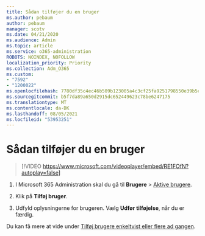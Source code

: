 ```yaml
---
title: Sådan tilføjer du en bruger
ms.author: pebaum
author: pebaum
manager: scotv
ms.date: 04/21/2020
ms.audience: Admin
ms.topic: article
ms.service: o365-administration
ROBOTS: NOINDEX, NOFOLLOW
localization_priority: Priority
ms.collection: Adm_O365
ms.custom:
- "7592"
- "1200022"
ms.openlocfilehash: 7780df35c4ec46b509b123005a4c3cf25fa9251798550e39b5edeb384068ba60
ms.sourcegitcommit: b5f7da89a650d2915dc652449623c78be6247175
ms.translationtype: MT
ms.contentlocale: da-DK
ms.lasthandoff: 08/05/2021
ms.locfileid: "53953251"
---
```

# <a name="how-to-add-a-user"></a>Sådan tilføjer du en bruger

> [!VIDEO https://www.microsoft.com/videoplayer/embed/RE1FOfN?autoplay=false]

1. I Microsoft 365 Administration skal du gå til **Brugere** > [Aktive brugere](https://admin.microsoft.com/Adminportal/Home?source=applauncher#/users).

2. Klik på **Tilføj bruger**.

3. Udfyld oplysningerne for brugeren. Vælg **Udfør tilføjelse**, når du er færdig.

Du kan få mere at vide under [Tilføj brugere enkeltvist eller flere ad gangen](https://docs.microsoft.com/microsoft-365/admin/add-users/add-users).
